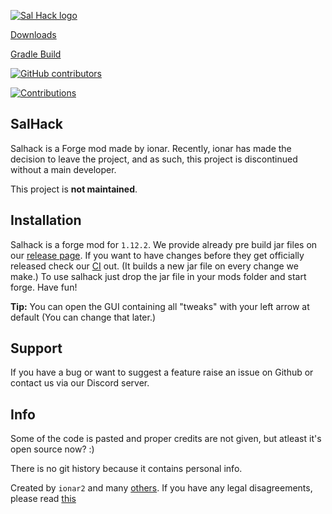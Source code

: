 [![Sal Hack logo](/src/main/resources/assets/salhack/imgs/SalHackWatermark.png)](https://github.com/ionar2/salhack/)

[Downloads](https://img.shields.io/github/downloads/JohnShiozo/SalHack/total?style=for-the-badge)

[Gradle Build](https://img.shields.io/github/workflow/status/JohnShiozo/SalHack/Gradle%20Build/dev?style=for-the-badge)

[![GitHub contributors](https://img.shields.io/github/contributors/ionar2/salhack.svg)](https://github.com/ionar2/salhack/graphs/contributors/)

[![Contributions](https://img.shields.io/badge/contributions-unmaintained-lightgray.svg?style=flat)](https://github.com/ionar2/salhack/issues/)

## SalHack
Salhack is a Forge mod made by ionar. Recently, ionar has made the decision to leave the project, and as such, this project is discontinued without a main developer. 

This project is **not maintained**. 
 
## Installation

Salhack is a forge mod for `1.12.2`. We provide already pre build jar files on our [release page](https://github.com/ionar2/salhack/releases). If you want to have changes before they get officially released check our [CI](https://github.com/ionar2/salhack/actions) out. (It builds a new jar file on every change we make.) To use salhack just drop the jar file in your mods folder and start forge. Have fun!

**Tip:** You can open the GUI containing all "tweaks" with your left arrow at default (You can change that later.)

## Support

If you have a bug or want to suggest a feature raise an issue on Github or contact us via our Discord server.

## Info

Some of the code is pasted and proper credits are not given, but atleast it's open source now? :)

There is no git history because it contains personal info.

Created by `ionar2` and many [others](https://github.com/ionar2/salhack/graphs/contributors). If you have any legal disagreements, please read [this](https://help.github.com/en/github/site-policy/guide-to-submitting-a-dmca-takedown-notice)
